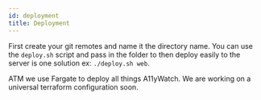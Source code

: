 ```yaml
---
id: deployment
title: Deployment
---
```


First create your git remotes and name it the directory name. You can use the `deploy.sh` script and pass in the folder to then deploy easily to the server is one solution ex: `./deploy.sh web`.

ATM we use Fargate to deploy all things A11yWatch. We are working on a universal terraform configuration soon.
